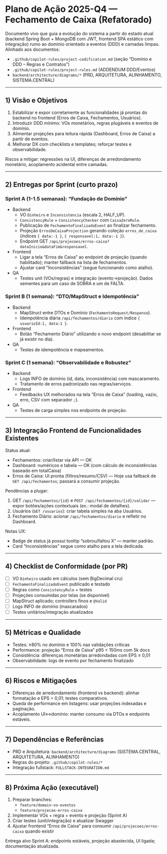# Plano de Ação 2025-Q4 — Fechamento de Caixa (Refatorado)

Documento vivo que guia a evolução do sistema a partir do estado atual (backend Spring Boot + MongoDB com JWT, frontend SPA estático com integração) rumo ao domínio orientado a eventos (DDD) e camadas limpas. Alinhado aos documentos:

- `.github/copilot-rules/project-codification.md` (seção “Domínio e DDD – Regras e Contratos”)
- `.github/copilot-rules/project-rules.md` (ADDENDUM DDD/Eventos)
- `backend/architecture/diagrams/*` (PRD, ARQUITETURA, ALINHAMENTO, SISTEMA.CENTRAL)

---

## 1) Visão e Objetivos

1. Estabilizar e expor corretamente as funcionalidades já prontas do backend no frontend (Erros de Caixa, Fechamentos, Usuários).
2. Introduzir DDD mínimo: VOs monetários, regras plugáveis e eventos de domínio.
3. Alimentar projeções para leitura rápida (Dashboard, Erros de Caixa) a partir de eventos.
4. Melhorar DX com checklists e templates; reforçar testes e observabilidade.

Riscos a mitigar: regressões na UI, diferenças de arredondamento monetário, acoplamento acidental entre camadas.

---

## 2) Entregas por Sprint (curto prazo)

### Sprint A (1-1.5 semanas): “Fundação de Domínio”

- Backend
  - VO `Dinheiro` e `Inconsistencia` (escala 2, HALF_UP).
  - `ConsistencyRule` + `ConsistencyChecker` com `CaixaZeroRule`.
  - Publicação de `FechamentoFinalizadoEvent` ao finalizar fechamento.
  - Projeção `ErrosDeCaixaProjection` gerando coleção `erros_de_caixa` (índices `{ data:-1 }`, `{ responsavel:1, data:-1 }`).
  - Endpoint GET `/api/projecoes/erros-caixa?dataInicio&dataFim&responsavel`.
- Frontend
  - Ligar a tela “Erros de Caixa” ao endpoint de projeção (quando habilitado); manter fallback na lista de fechamentos.
  - Ajustar card “Inconsistências” (segue funcionando como atalho).
- QA
  - Testes unit (VOs/regras) e integração (evento→projeção). Dados sementes para um caso de SOBRA e um de FALTA.

### Sprint B (1 semana): “DTO/MapStruct e Idempotência”

- Backend
  - MapStruct entre DTOs e Domínio (`FechamentoRequest/Response`).
  - Idempotência diária `/api/fechamentos/diario` com índice `{ usuarioId:1, data:1 }`.
- Frontend
  - Botão “Fechamento Diário” utilizando o novo endpoint (desabilitar se já existir no dia).
- QA
  - Testes de idempotência e mapeamentos.

### Sprint C (1 semana): “Observabilidade e Robustez”

- Backend
  - Logs INFO de domínio (id, data, inconsistência) com mascaramento.
  - Tratamento de erros padronizado nas regras/serviços.
- Frontend
  - Feedbacks UX melhorados na tela “Erros de Caixa” (loading, vazio, erro, CSV com separador `;`).
- QA
  - Testes de carga simples nos endpoints de projeção.

---

## 3) Integração Frontend de Funcionalidades Existentes

Status atual:

- Fechamentos: criar/listar via API — OK
- Dashboard: numéricos e tabela — OK (com cálculo de inconsistências baseado em totalCaixa)
- Erros de Caixa: UI pronta (filtros/resumo/CSV) — Hoje usa fallback de `GET /api/fechamentos`; passará a consumir projeção.

Pendências a plugar:

1. GET `/api/fechamentos/{id}` e `POST /api/fechamentos/{id}/validar` — expor botões/ações contextuais (ex.: modal de detalhes).
2. Usuários (`GET /usuarios`): criar tabela simples na aba Usuários.
3. Fechamento Diário: acionar `/api/fechamentos/diario` e refletir no Dashboard.

Notas UX:

- Badge de status já possui tooltip “sobrou/faltou X” — manter padrão.
- Card “Inconsistências” segue como atalho para a tela dedicada.

---

## 4) Checklist de Conformidade (por PR)

- [ ] VO `Dinheiro` usado em cálculos (sem BigDecimal cru)
- [ ] `FechamentoFinalizadoEvent` publicado e testado
- [ ] Regras como `ConsistencyRule` + testes
- [ ] Projeções consumidas por telas (se disponível)
- [ ] MapStruct aplicado; controllers finos e `@Valid`
- [ ] Logs INFO de domínio (mascarados)
- [ ] Testes unitários/integração atualizados

---

## 5) Métricas e Qualidade

- Testes: ≥80% no domínio e 100% nas validações críticas
- Performance: projeção “Erros de Caixa” p95 < 150ms com 5k docs
- Consistência: diferenças monetárias arredondadas com EPS ≤ 0,01
- Observabilidade: logs de evento por fechamento finalizado

---

## 6) Riscos e Mitigações

- Diferenças de arredondamento (frontend vs backend): alinhar formatação e EPS = 0,01; testes comparativos.
- Queda de performance em listagens: usar projeções indexadas e paginação.
- Acoplamento UI↔domínio: manter consumo via DTOs e endpoints estáveis.

---

## 7) Dependências e Referências

- PRD e Arquitetura: `backend/architecture/diagrams` (SISTEMA.CENTRAL, ARQUITETURA, ALINHAMENTO)
- Regras do projeto: `.github/copilot-rules/*`
- Integração fullstack: `FULLSTACK-INTEGRATION.md`

---

## 8) Próxima Ação (executável)

1. Preparar branches:
   - `feature/domain-vo-eventos`
   - `feature/projecao-erros-caixa`
2. Implementar VOs + regra + evento e projeção (Sprint A)
3. Criar testes (unit/integração) e atualizar Swagger
4. Ajustar frontend “Erros de Caixa” para consumir `/api/projecoes/erros-caixa` quando existir

Entrega alvo Sprint A: endpoints estáveis, projeção abastecida, UI ligada; documentação atualizada.
